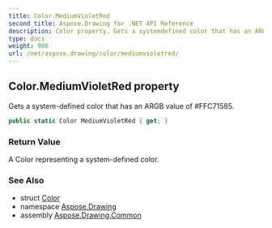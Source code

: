 ```yaml
---
title: Color.MediumVioletRed
second_title: Aspose.Drawing for .NET API Reference
description: Color property. Gets a systemdefined color that has an ARGB value of FFC71585
type: docs
weight: 900
url: /net/aspose.drawing/color/mediumvioletred/
---
```

## Color.MediumVioletRed property

Gets a system-defined color that has an ARGB value of #FFC71585.

```csharp
public static Color MediumVioletRed { get; }
```

### Return Value

A Color representing a system-defined color.

### See Also

* struct [Color](../)
* namespace [Aspose.Drawing](../../color/)
* assembly [Aspose.Drawing.Common](../../../)


